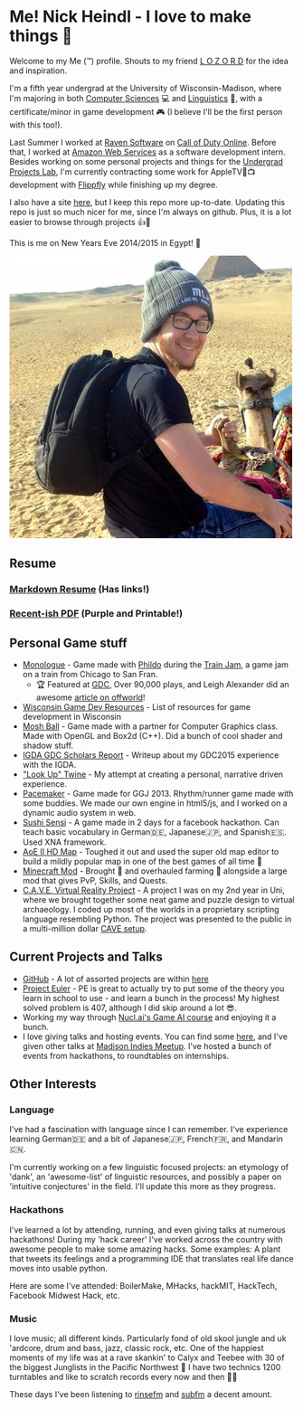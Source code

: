 # Me! Nick Heindl - I love to make things :wrench:

Welcome to my Me (:tm:) profile. Shouts to my friend [L O Z O R D](https://github.com/LOZORD/me) for the idea and inspiration.

I'm a fifth year undergrad at the University of Wisconsin-Madison, where I'm majoring in both [Computer Sciences](http://www.cs.wisc.edu/) :computer: and [Linguistics](http://ling.wisc.edu/) :tongue:, with a certificate/minor in game development :video_game: (I believe I'll be the first person with this too!).

Last Summer I worked at [Raven Software](http://www.ravensoftware.com/) on [Call of Duty Online](http://callofduty.wikia.com/wiki/Call_of_Duty_Online). Before that, I worked at [Amazon Web Services](https://aws.amazon.com/) as a software development intern. Besides working on some personal projects and things for the [Undergrad Projects Lab](http://www.upl.cs.wisc.edu/), I'm currently contracting some work for AppleTV:green_apple::tv: development with [Flippfly](http://flippfly.com/) while finishing up my degree. 

I also have a site [here](http://nheindl.com/), but I keep this repo more up-to-date. Updating this repo is just so much nicer for me, since I'm always on github. Plus, it is a lot easier to browse through projects :+1::muscle:


This is me on New Years Eve 2014/2015 in Egypt! :camel:

![Picture of me in Egypt](nick.jpg)


## Resume

### [Markdown Resume](resume.md) (Has links!)

### [Recent-ish PDF](ResumeNickHeindl2016Spring.pdf) (Purple and Printable!)


## Personal Game stuff
* [Monologue](http://gamejolt.com/games/monologue/56005) - Game made with [Phildo](https://github.com/Phildo) during the [Train Jam](http://trainjam.com/updates/207), a game jam on a train from Chicago to San Fran.
  * :trophy: Featured at [GDC](http://www.gdconf.com/), Over 90,000 plays, and Leigh Alexander did an awesome [article on offworld](https://boingboing.net/2015/03/25/play-it-now-monologue.html)!
* [Wisconsin Game Dev Resources](https://github.com/katamaritaco/WiscoGameDev) - List of resources for game development in Wisconsin
* [Mosh Ball](https://github.com/katamaritaco/Misc-Projects/tree/master/CS559Proj3/CS559Proj3/CS559Proj3) - Game made with a partner for Computer Graphics class. Made with OpenGL and Box2d (C++). Did a bunch of cool shader and shadow stuff.
* [IGDA GDC Scholars Report](http://scholars.igda.org/former-scholars/) - Writeup about my GDC2015 experience with the IGDA.
* ["Look Up" Twine](https://github.com/katamaritaco/LookUp) - My attempt at creating a personal, narrative driven experience.
* [Pacemaker](https://github.com/katamaritaco/Misc-Projects/tree/master/Pacemaker/distro) - Game made for GGJ 2013. Rhythm/runner game made with some buddies. We made our own engine in html5/js, and I worked on a dynamic audio system in web.
* [Sushi Sensi](https://github.com/katamaritaco/Misc-Projects/blob/master/hackathon/README.md) - A game made in 2 days for a facebook hackathon. Can teach basic vocabulary in German:de:, Japanese:jp:, and Spanish:es:. Used XNA framework.
* [AoE II HD Map](https://steamcommunity.com/sharedfiles/filedetails/?id=287287878) - Toughed it out and used the super old map editor to build a mildly popular map in one of the best games of all time :european_castle:
* [Minecraft Mod](https://github.com/katamaritaco/WhatEverYouWantMinecraft) - Brought :pizza: and overhauled farming :mushroom: alongside a large mod that gives PvP, Skills, and Quests.
* [C.A.V.E. Virtual Reality Project](https://blogs.discovery.wisc.edu/ds501/category/projects/cave-archeological-virtual-excursions/) - A project I was on my 2nd year in Uni, where we brought together some neat game and puzzle design to virtual archaeology. I coded up most of the worlds in a proprietary scripting language resembling Python. The project was presented to the public in a multi-million dollar [CAVE setup](https://en.wikipedia.org/wiki/Cave_automatic_virtual_environment).

## Current Projects and Talks
* [GitHub](http://github.com/katamaritaco?tab=repositories) - A lot of assorted projects are within [here](https://github.com/katamaritaco/Misc-Projects)
* [Project Euler](https://projecteuler.net) - PE is great to actually try to put some of the theory you learn in school to use - and learn a bunch in the process! My highest solved problem is 407, although I did skip around a lot :sunglasses:.
* Working my way through [Nucl.ai's Game AI course](http://courses.nucl.ai/) and enjoying it a bunch.
* I love giving talks and hosting events. You can find some [here](https://github.com/UW-UPL/Talks), and I've given other talks at [Madison Indies Meetup](http://www.meetup.com/madison-indies/). I've hosted a bunch of events from hackathons, to roundtables on internships.


## Other Interests 

### Language
I've had a fascination with language since I can remember. I've experience learning German:de: and a bit of Japanese:jp:, French:fr:, and Mandarin:cn:. 

I'm currently working on a few linguistic focused projects: an etymology of 'dank', an 'awesome-list' of linguistic resources, and possibly a paper on 'intuitive conjectures' in the field. I'll update this more as they progress.

### Hackathons
I've learned a lot by attending, running, and even giving talks at numerous hackathons! During my 'hack career' I've worked across the country with awesome people to make some amazing hacks. Some examples: A plant that tweets its feelings and a programming IDE that translates real life dance moves into usable python. 

Here are some I've attended: BoilerMake, MHacks, hackMIT, HackTech, Facebook Midwest Hack, etc.

### Music
I love music; all different kinds. Particularly fond of old skool jungle and uk 'ardcore, drum and bass, jazz, classic rock, etc. One of the happiest moments of my life was at a rave skankin' to Calyx and Teebee with 30 of the biggest Junglists in the Pacific Northwest :mega: I have two technics 1200 turntables and like to scratch records every now and then :minidisc::minidisc:

These days I've been listening to [rinsefm](http://www.rinse.fr/player/) and [subfm](http://www.sub.fm/) a decent amount.
